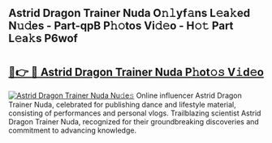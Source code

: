 ## Astrid Dragon Trainer Nuda O𝚗𝚕yf𝚊ns L𝚎a𝚔ed N𝚞𝚍es - Part-qpB P𝚑𝚘tos Vi𝚍𝚎o - H𝚘𝚝 Part L𝚎a𝚔s P6wof

# <h2><a href="http://kfca5i.oniu.top/?m=Astrid+Dragon+Trainer+Nuda">🔗👉 🔴 Astrid Dragon Trainer Nuda P𝚑ot𝚘𝚜 V𝚒d𝚎o</a></h2>

[![Astrid Dragon Trainer Nuda Nu𝚍e𝚜](https://i.imgur.com/0qMVB7G.gif)](http://kfca5i.oniu.top/?m=Astrid+Dragon+Trainer+Nuda)
Online influencer Astrid Dragon Trainer Nuda, celebrated for publishing dance and lifestyle material, consisting of performances and personal vlogs. Trailblazing scientist Astrid Dragon Trainer Nuda, recognized for their groundbreaking discoveries and commitment to advancing knowledge.  
